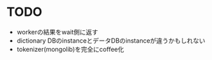 

# TODO
- workerの結果をwait側に返す
- dictionary DBのinstanceとデータDBのinstanceが違うかもしれない
- tokenizer(mongolib)を完全にcoffee化
